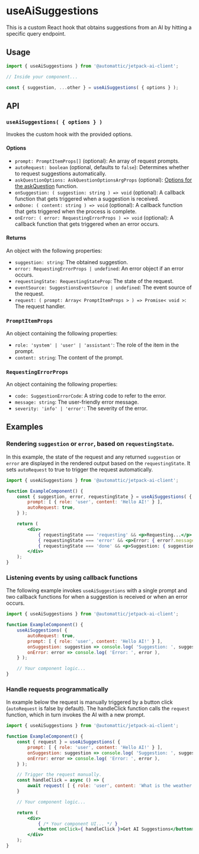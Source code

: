 # useAiSuggestions

This is a custom React hook that obtains suggestions from an AI by hitting a specific query endpoint.

## Usage

```jsx
import { useAiSuggestions } from '@automattic/jetpack-ai-client';

// Inside your component...

const { suggestion, ...other } = useAiSuggestions( { options } );
```

## API

### `useAiSuggestions( { options } )`

Invokes the custom hook with the provided options.

#### Options

- `prompt: PromptItemProps[]` (optional): An array of request prompts.
- `autoRequest: boolean` (optional, defaults to `false`): Determines whether to request suggestions automatically.
- `askQuestionOptions: AskQuestionOptionsArgProps` (optional): [Options for the askQuestion](../../ask-question/Readme.md#ask-question-parameters) function.
- `onSuggestion: ( suggestion: string ) => void` (optional): A callback function that gets triggered when a suggestion is received.
- `onDone: ( content: string ) => void` (optional): A callback function that gets triggered when the process is complete.
- `onError: ( error: RequestingErrorProps ) => void` (optional): A callback function that gets triggered when an error occurs.

#### Returns

An object with the following properties:

- `suggestion: string`: The obtained suggestion.
- `error: RequestingErrorProps | undefined`: An error object if an error occurs.
- `requestingState: RequestingStateProp`: The state of the request.
- `eventSource: SuggestionsEventSource | undefined`: The event source of the request.
- `request: ( prompt: Array< PromptItemProps > ) => Promise< void >`: The request handler.

### `PromptItemProps`

An object containing the following properties:

- `role: 'system' | 'user' | 'assistant'`: The role of the item in the prompt.
- `content: string`: The content of the prompt.

### `RequestingErrorProps`

An object containing the following properties:

- `code: SuggestionErrorCode`: A string code to refer to the error.
- `message: string`: The user-friendly error message.
- `severity: 'info' | 'error'`: The severity of the error.

## Examples

### Rendering `suggestion` or `error`, based on `requestingState`.

In this example, the state of the request and any returned `suggestion` or `error` are displayed in the rendered output based on the `requestingState`. It sets `autoRequest` to true to trigger the request automatically.

```jsx
import { useAiSuggestions } from '@automattic/jetpack-ai-client';

function ExampleComponent() {
	const { suggestion, error, requestingState } = useAiSuggestions( {
		prompt: [ { role: 'user', content: 'Hello AI!' } ],
		autoRequest: true,
	} );

	return (
		<div>
			{ requestingState === 'requesting' && <p>Requesting...</p> }
			{ requestingState === 'error' && <p>Error: { error?.message }</p> }
			{ requestingState === 'done' && <p>Suggestion: { suggestion }</p> }
		</div>
	);
}
```
### Listening events by using callback functions

The following example invokes `useAiSuggestions` with a single prompt and two callback functions for when a suggestion is received or when an error occurs.

```jsx
import { useAiSuggestions } from '@automattic/jetpack-ai-client';

function ExampleComponent() {
	useAiSuggestions( {
		autoRequest: true,
		prompt: [ { role: 'user', content: 'Hello AI!' } ],
		onSuggestion: suggestion => console.log( 'Suggestion: ', suggestion ),
		onError: error => console.log( 'Error: ', error ),
	} );

	// Your component logic...
}
```

### Handle requests programmatically

In example below the request is manually triggered by a button click (`autoRequest` is false by default).
The handleClick function calls the `request` function, which in turn invokes the AI with a new prompt.

```jsx
import { useAiSuggestions } from '@automattic/jetpack-ai-client';

function ExampleComponent() {
	const { request } = useAiSuggestions( {
		prompt: [ { role: 'user', content: 'Hello AI!' } ],
		onSuggestion: suggestion => console.log( 'Suggestion: ', suggestion ),
		onError: error => console.log( 'Error: ', error ),
	} );

	// Trigger the request manually.
	const handleClick = async () => {
		await request( [ { role: 'user', content: 'What is the weather like?' } ] );
	}

	// Your component logic...

	return (
		<div>
			{ /* Your component UI... */ }
			<button onClick={ handleClick }>Get AI Suggestions</button>
		</div>
	);
}
```